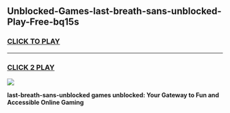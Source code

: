 
## Unblocked-Games-last-breath-sans-unblocked-Play-Free-bq15s
<h3>
<a href="https://premium76.site?title=last-breath-sans-unblocked&ref=20M">CLICK TO PLAY</a></h3>
<hr>

<h3>
<a href="https://premium76.site?title=last-breath-sans-unblocked&ref=20M">CLICK 2 PLAY</a>
  
</h3>

<a href="https://premium76.site?title=last-breath-sans-unblocked&ref=19M"><img src="https://clearcache.store/games.png"></a>


**last-breath-sans-unblocked games unblocked: Your Gateway to Fun and Accessible Online Gaming**
